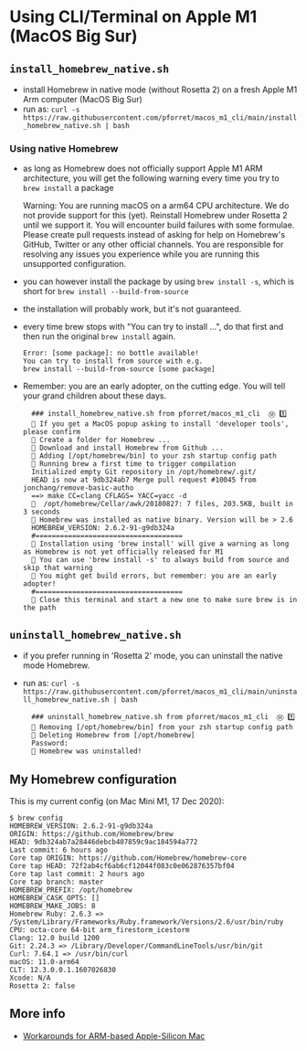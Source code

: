 # Using CLI/Terminal on Apple M1 (MacOS Big Sur)

## `install_homebrew_native.sh`

* install Homebrew in native mode (without Rosetta 2) on a fresh Apple M1 Arm computer (MacOS Big Sur)
* run as: `curl -s https://raw.githubusercontent.com/pforret/macos_m1_cli/main/install_homebrew_native.sh | bash`

### Using native Homebrew

* as long as Homebrew does not officially support Apple M1 ARM architecture, 
  you will get the following warning every time you try to `brew install` a package
  

    Warning: You are running macOS on a arm64 CPU architecture.
    We do not provide support for this (yet).
    Reinstall Homebrew under Rosetta 2 until we support it.
    You will encounter build failures with some formulae.
    Please create pull requests instead of asking for help on Homebrew's GitHub,
    Twitter or any other official channels. You are responsible for resolving
    any issues you experience while you are running this
    unsupported configuration.

* you can however install the package by using `brew install -s`, 
  which is short for `brew install --build-from-source`
* the installation will probably work, but it's not guaranteed.
* every time brew stops with "You can try to install ...", 
    do that first and then run the original `brew install` again.
  

      Error: [some package]: no bottle available!
      You can try to install from source with e.g.
      brew install --build-from-source [some package]

* Remember: you are an early adopter, on the cutting edge. 
  You will tell your grand children about these days.


        ### install_homebrew_native.sh from pforret/macos_m1_cli  Ⓜ️ 1️⃣
        🍺 If you get a MacOS popup asking to install 'developer tools', please confirm
        🍺 Create a folder for Homebrew ...
        🍺 Download and install Homebrew from Github ...
        🍺 Adding [/opt/homebrew/bin] to your zsh startup config path
        🍺 Running brew a first time to trigger compilation
        Initialized empty Git repository in /opt/homebrew/.git/
        HEAD is now at 9db324ab7 Merge pull request #10045 from jonchang/remove-basic-autho
        ==> make CC=clang CFLAGS= YACC=yacc -d
        🍺  /opt/homebrew/Cellar/awk/20180827: 7 files, 203.5KB, built in 3 seconds
        🍺 Homebrew was installed as native binary. Version will be > 2.6
        HOMEBREW_VERSION: 2.6.2-91-g9db324a
        #====================================
        🍺 Installation using 'brew install' will give a warning as long as Homebrew is not yet officially released for M1
        🍺 You can use 'brew install -s' to always build from source and skip that warning
        🍺 You might get build errors, but remember: you are an early adopter!
        #====================================
        🍺 Close this terminal and start a new one to make sure brew is in the path


## `uninstall_homebrew_native.sh`

* if you prefer running in 'Rosetta 2' mode, you can uninstall the native mode Homebrew.
* run as: `curl -s https://raw.githubusercontent.com/pforret/macos_m1_cli/main/uninstall_homebrew_native.sh | bash`


        ### uninstall_homebrew_native.sh from pforret/macos_m1_cli  Ⓜ️ 1️⃣
        🧽 Removing [/opt/homebrew/bin] from your zsh startup config path
        🧽 Deleting Homebrew from [/opt/homebrew]
        Password:
        🧽 Homebrew was uninstalled!

## My Homebrew configuration

This is my current config (on Mac Mini M1, 17 Dec 2020):

    $ brew config
    HOMEBREW_VERSION: 2.6.2-91-g9db324a
    ORIGIN: https://github.com/Homebrew/brew
    HEAD: 9db324ab7a28446debcb407859c9ac184594a772
    Last commit: 6 hours ago
    Core tap ORIGIN: https://github.com/Homebrew/homebrew-core
    Core tap HEAD: 72f2ab4cf6ab6cf12044f083c0e062876357bf04
    Core tap last commit: 2 hours ago
    Core tap branch: master
    HOMEBREW_PREFIX: /opt/homebrew
    HOMEBREW_CASK_OPTS: []
    HOMEBREW_MAKE_JOBS: 8
    Homebrew Ruby: 2.6.3 => /System/Library/Frameworks/Ruby.framework/Versions/2.6/usr/bin/ruby
    CPU: octa-core 64-bit arm_firestorm_icestorm
    Clang: 12.0 build 1200
    Git: 2.24.3 => /Library/Developer/CommandLineTools/usr/bin/git
    Curl: 7.64.1 => /usr/bin/curl
    macOS: 11.0-arm64
    CLT: 12.3.0.0.1.1607026830
    Xcode: N/A
    Rosetta 2: false

## More info
* [Workarounds for ARM-based Apple-Silicon Mac](https://github.com/mikelxc/Workarounds-for-ARM-mac)
